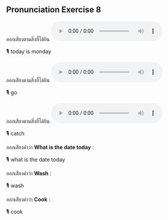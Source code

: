## Pronunciation Exercise 8
ออกเสียงตามสิ่งที่ได้ยิน **![](/media/audio/Today&#x20;is&#x20;Monday.mp3)** 

🎙️ today is monday

ออกเสียงตามสิ่งที่ได้ยิน **![](/media/audio/go.mp3)** 

🎙️ go

ออกเสียงตามสิ่งที่ได้ยิน **![](/media/audio/pull.mp3)** 

🎙️ catch

ออกเสียงคำว่า **What is the date today** :

🎙️ what is the date today

ออกเสียงคำว่า **Wash** :

🎙️ wash

ออกเสียงคำว่า **Cook** :

🎙️ cook

